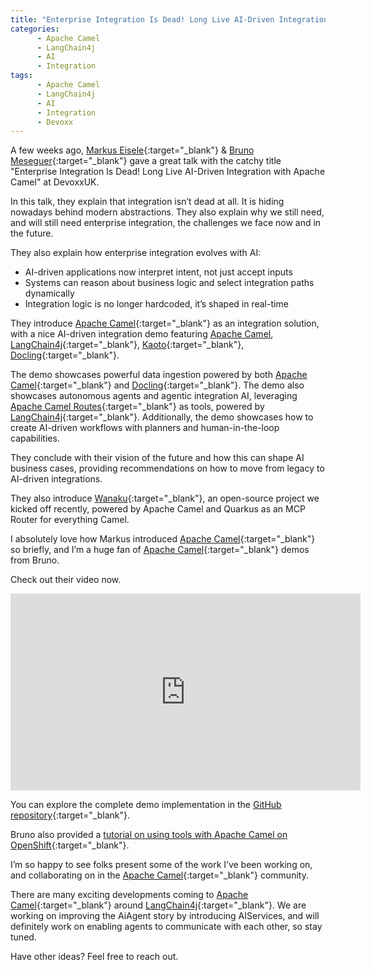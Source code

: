```yaml
---
title: "Enterprise Integration Is Dead! Long Live AI-Driven Integration with Apache Camel at Devoxx UK"
categories:
      - Apache Camel
      - LangChain4j
      - AI
      - Integration
tags:
      - Apache Camel
      - LangChain4j
      - AI
      - Integration
      - Devoxx
---
```


A few weeks ago, [Markus Eisele](https://www.linkedin.com/in/markuseisele/){:target="_blank"} & [Bruno Meseguer](https://www.linkedin.com/in/bmeseguer/){:target="_blank"} gave a great talk with the catchy title "Enterprise Integration Is Dead! Long Live AI-Driven Integration with Apache Camel" at DevoxxUK.

In this talk, they explain that integration isn’t dead at all. It is hiding nowadays behind modern abstractions. They also explain why we still need, and will still need enterprise integration, the challenges we face now and in the future.

They also explain how enterprise integration evolves with AI:
- AI-driven applications now interpret intent, not just accept inputs
- Systems can reason about business logic and select integration paths dynamically
- Integration logic is no longer hardcoded, it’s shaped in real-time

They introduce [Apache Camel](https://camel.apache.org/){:target="_blank"} as an integration solution, with a nice AI-driven integration demo featuring [Apache Camel](https://camel.apache.org/), [LangChain4j](https://docs.langchain4j.dev/){:target="_blank"}, [Kaoto](https://kaoto.io/){:target="_blank"}, [Docling](https://docling-project.github.io/docling/){:target="_blank"}. 

The demo showcases powerful data ingestion powered by both [Apache Camel](https://camel.apache.org/){:target="_blank"} and [Docling](https://docling-project.github.io/docling/){:target="_blank"}. The demo also showcases autonomous agents and agentic integration AI, leveraging [Apache Camel Routes](https://camel.apache.org/manual/routes.html){:target="_blank"} as tools, powered by [LangChain4j](https://docs.langchain4j.dev/){:target="_blank"}. Additionally, the demo showcases how to create AI-driven workflows with planners and human-in-the-loop capabilities.

They conclude with their vision of the future and how this can shape AI business cases, providing recommendations on how to move from legacy to AI-driven integrations.

They also introduce [Wanaku](https://www.wanaku.ai/){:target="_blank"}, an open-source project we kicked off recently, powered by Apache Camel and Quarkus as an MCP Router for everything Camel.

I absolutely love how Markus introduced [Apache Camel](https://camel.apache.org/){:target="_blank"} so briefly, and I’m a huge fan of [Apache Camel](https://camel.apache.org/){:target="_blank"} demos from Bruno.

Check out their video now.

<iframe src="https://www.youtube.com/embed/WrBmfaY7IB8" width="560" height="315" frameborder="0"></iframe>

You can explore the complete demo implementation in the [GitHub repository](https://github.com/brunoNetId/ai-agentic-scenario/tree/main){:target="_blank"}.

Bruno also provided a [tutorial on using tools with Apache Camel on OpenShift](https://developers.redhat.com/articles/2024/10/04/tutorial-tool-your-llm-apache-camel-openshift){:target="_blank"}.

I’m so happy to see folks present some of the work I’ve been working on, and collaborating on in the [Apache Camel](https://camel.apache.org/){:target="_blank"} community. 

There are many exciting developments coming to [Apache Camel](https://camel.apache.org/){:target="_blank"} around [LangChain4j](https://docs.langchain4j.dev/){:target="_blank"}. We are working on improving the AiAgent story by introducing AIServices, and will definitely work on enabling agents to communicate with each other, so stay tuned.

Have other ideas? Feel free to reach out.
